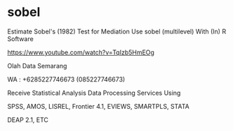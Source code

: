# sobel
Estimate Sobel's (1982) Test for Mediation Use sobel (multilevel) With (In) R Software

https://www.youtube.com/watch?v=TqIzb5HmEOg

Olah Data Semarang

WA : +6285227746673 (085227746673)

Receive Statistical Analysis Data Processing Services Using

SPSS, AMOS, LISREL, Frontier 4.1, EVIEWS, SMARTPLS, STATA

DEAP 2.1, ETC
